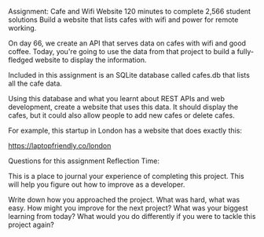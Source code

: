 Assignment: Cafe and Wifi Website
120 minutes to complete
2,566 student solutions
Build a website that lists cafes with wifi and power for remote working.

On day 66, we create an API that serves data on cafes with wifi and good coffee. Today, you're going to use the data from that project to build a fully-fledged website to display the information.

Included in this assignment is an SQLite database called cafes.db that lists all the cafe data.

Using this database and what you learnt about REST APIs and web development, create a website that uses this data. It should display the cafes, but it could also allow people to add new cafes or delete cafes.

For example, this startup in London has a website that does exactly this:

https://laptopfriendly.co/london



Questions for this assignment
Reflection Time:

This is a place to journal your experience of completing this project. This will help you figure out how to improve as a developer.

Write down how you approached the project. What was hard, what was easy. How might you improve for the next project? What was your biggest learning from today? What would you do differently if you were to tackle this project again?